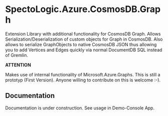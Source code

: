 # SpectoLogic.Azure.CosmosDB.Graph
Extension Library with additional functionality for CosmosDB Graph.
Allows Serialization/Deserialization of custom objects for Graph in CosmosDB. Also allows to serialize GraphObjects to native CosmosDB JSON thus allowing you to add Vertices and Edges quickly via normal DocumentDB SQL instead of Gremlin.

**ATTENTION** 

Makes use of internal functionality of Microsoft.Azure.Graphs. This is still a prototyp (First Version). Anyone willing to contribute on this is welcome :-).

## Documentation
Documentation is under construction. See usage in Demo-Console App.
